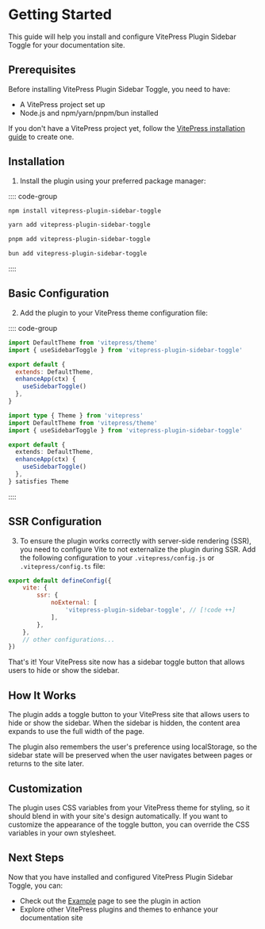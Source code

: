 # Getting Started

This guide will help you install and configure VitePress Plugin Sidebar Toggle for your documentation site.

## Prerequisites

Before installing VitePress Plugin Sidebar Toggle, you need to have:

- A VitePress project set up
- Node.js and npm/yarn/pnpm/bun installed

If you don't have a VitePress project yet, follow the [VitePress installation guide](https://vitepress.dev/guide/getting-started) to create one.

## Installation

1. Install the plugin using your preferred package manager:

:::: code-group

```bash [npm]
npm install vitepress-plugin-sidebar-toggle
```

```bash [yarn]
yarn add vitepress-plugin-sidebar-toggle
```

```bash [pnpm]
pnpm add vitepress-plugin-sidebar-toggle
```

```bash [bun]
bun add vitepress-plugin-sidebar-toggle
```

::::

## Basic Configuration

2. Add the plugin to your VitePress theme configuration file:

:::: code-group

```js [.vitepress/theme/index.js]
import DefaultTheme from 'vitepress/theme'
import { useSidebarToggle } from 'vitepress-plugin-sidebar-toggle'

export default {
  extends: DefaultTheme,
  enhanceApp(ctx) {
    useSidebarToggle()
  },
}
```

```ts [.vitepress/theme/index.ts]
import type { Theme } from 'vitepress'
import DefaultTheme from 'vitepress/theme'
import { useSidebarToggle } from 'vitepress-plugin-sidebar-toggle'

export default {
  extends: DefaultTheme,
  enhanceApp(ctx) {
    useSidebarToggle()
  },
} satisfies Theme
```

::::

## SSR Configuration

3. To ensure the plugin works correctly with server-side rendering (SSR), you need to configure Vite to not externalize the plugin during SSR. Add the following configuration to your `.vitepress/config.js` or `.vitepress/config.ts` file:

```js [.vitepress/config.js]{2-8}
export default defineConfig({
    vite: {
        ssr: {
            noExternal: [
                'vitepress-plugin-sidebar-toggle', // [!code ++]
            ],
        },
    },
    // other configurations...
})
```

That's it! Your VitePress site now has a sidebar toggle button that allows users to hide or show the sidebar.

## How It Works

The plugin adds a toggle button to your VitePress site that allows users to hide or show the sidebar. When the sidebar is hidden, the content area expands to use the full width of the page.

The plugin also remembers the user's preference using localStorage, so the sidebar state will be preserved when the user navigates between pages or returns to the site later.

## Customization

The plugin uses CSS variables from your VitePress theme for styling, so it should blend in with your site's design automatically. If you want to customize the appearance of the toggle button, you can override the CSS variables in your own stylesheet.

## Next Steps

Now that you have installed and configured VitePress Plugin Sidebar Toggle, you can:

- Check out the [Example](/example/page-with-sidebar) page to see the plugin in action
- Explore other VitePress plugins and themes to enhance your documentation site
